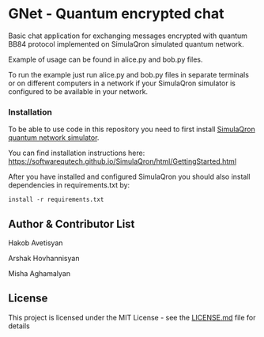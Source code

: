 # GNet - Quantum encrypted chat
 
Basic chat application for exchanging messages encrypted with quantum BB84 protocol implemented on SimulaQron simulated quantum network.

Example of usage can be found in alice.py and bob.py files.

To run the example just run alice.py and bob.py files in separate terminals or on different computers in a network if your SimulaQron simulator is configured to be available in your network.

### Installation

To be able to use code in this repository you need to first install [SimulaQron quantum network simulator](https://github.com/SoftwareQuTech/SimulaQron).

You can find installation instructions here: https://softwarequtech.github.io/SimulaQron/html/GettingStarted.html

After you have installed and configured SimulaQron you should also install dependencies in requirements.txt by:

`install -r requirements.txt`

## Author & Contributor List

Hakob Avetisyan

Arshak Hovhannisyan

Misha Aghamalyan

## License

This project is licensed under the MIT License - see the [LICENSE.md](LICENSE.md) file for details
